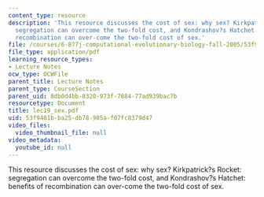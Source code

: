 ```yaml
---
content_type: resource
description: 'This resource discusses the cost of sex: why sex? Kirkpatrick?s Rocket:
  segregation can overcome the two-fold cost, and Kondrashov?s Hatchet: benefits of
  recombination can over-come the two-fold cost of sex.'
file: /courses/6-877j-computational-evolutionary-biology-fall-2005/53f9401bba25db78905af07fc8379d47_lec19_sex.pdf
file_type: application/pdf
learning_resource_types:
- Lecture Notes
ocw_type: OCWFile
parent_title: Lecture Notes
parent_type: CourseSection
parent_uid: 8db0d4bb-8320-973f-7884-77ad939bac7b
resourcetype: Document
title: lec19_sex.pdf
uid: 53f9401b-ba25-db78-905a-f07fc8379d47
video_files:
  video_thumbnail_file: null
video_metadata:
  youtube_id: null
---
```

This resource discusses the cost of sex: why sex? Kirkpatrick?s Rocket: segregation can overcome the two-fold cost, and Kondrashov?s Hatchet: benefits of recombination can over-come the two-fold cost of sex.